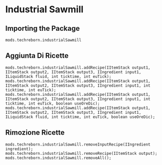 # Industrial Sawmill

## Importing the Package
`mods.techreborn.industrialSawmill`

## Aggiunta Di Ricette
```zenscript
mods.techreborn.industrialSawmill.addRecipe(IItemStack output1, IItemStack output2, IItemStack output3, IIngredient input1, ILiquidStack fluid, int ticktime, int euTick);
mods.techreborn.industrialSawmill.addRecipe(IItemStack output1, IItemStack output2, IItemStack output3, IIngredient input1, int ticktime, int euTick);
mods.techreborn.industrialSawmill.addRecipe(IItemStack output1, IItemStack output2, IItemStack output3, IIngredient input1, int ticktime, int euTick, boolean useOreDic);
mods.techreborn.industrialSawmill.addRecipe(IItemStack output1, IItemStack output2, IItemStack output3, IIngredient input1, ILiquidStack fluid, int ticktime, int euTick, boolean useOreDic);
```

## Rimozione Ricette
```zenscript
mods.techreborn.industrialSawmill.removeInputRecipe(IIngredient ingredient);
mods.techreborn.industrialSawmill.removeRecipe(IItemStack output);
mods.techreborn.industrialSawmill.removeAll();
```
